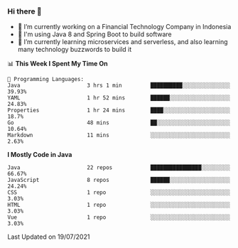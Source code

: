 ### Hi there 👋

<!--
**mazzama/mazzama** is a ✨ _special_ ✨ repository because its `README.md` (this file) appears on your GitHub profile.

Here are some ideas to get you started:

- 🔭 I’m currently working on ...
- 🌱 I’m currently learning ...
- 👯 I’m looking to collaborate on ...
- 🤔 I’m looking for help with ...
- 💬 Ask me about ...
- 📫 How to reach me: ...
- 😄 Pronouns: ...
- ⚡ Fun fact: ...
-->

- 🔭 I’m currently working on a Financial Technology Company in Indonesia
- :gun: I'm using Java 8 and Spring Boot to build software
- 🌱 I’m currently learning microservices and serverless, and also learning many technology buzzwords to build it

<!--START_SECTION:waka-->
📊 **This Week I Spent My Time On** 

```text
💬 Programming Languages: 
Java                     3 hrs 1 min         ██████████░░░░░░░░░░░░░░░   39.93% 
YAML                     1 hr 52 mins        ██████░░░░░░░░░░░░░░░░░░░   24.83% 
Properties               1 hr 24 mins        ████░░░░░░░░░░░░░░░░░░░░░   18.7% 
Go                       48 mins             ██░░░░░░░░░░░░░░░░░░░░░░░   10.64% 
Markdown                 11 mins             ░░░░░░░░░░░░░░░░░░░░░░░░░   2.63%

```

**I Mostly Code in Java** 

```text
Java                     22 repos            ████████████████░░░░░░░░░   66.67% 
JavaScript               8 repos             ██████░░░░░░░░░░░░░░░░░░░   24.24% 
CSS                      1 repo              ░░░░░░░░░░░░░░░░░░░░░░░░░   3.03% 
HTML                     1 repo              ░░░░░░░░░░░░░░░░░░░░░░░░░   3.03% 
Vue                      1 repo              ░░░░░░░░░░░░░░░░░░░░░░░░░   3.03%

```



 Last Updated on 19/07/2021
<!--END_SECTION:waka-->